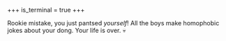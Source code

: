 +++
is_terminal = true
+++

Rookie mistake, you just pantsed *yourself*! All the boys make
homophobic jokes about your dong. Your life is over. :skull:
